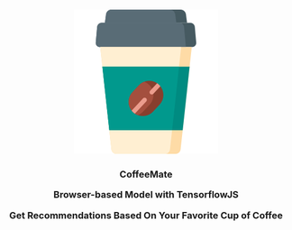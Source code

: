 <p align="center">
    <br>
    <img src="/img/profile.png"/>
    <br>
<p>


<h3 align="center">
    <b>CoffeeMate</b>
    <p align="center"> Browser-based Model with TensorflowJS </p>
    <p align="center"> Get Recommendations Based On Your Favorite Cup of Coffee </p>
</h3>
